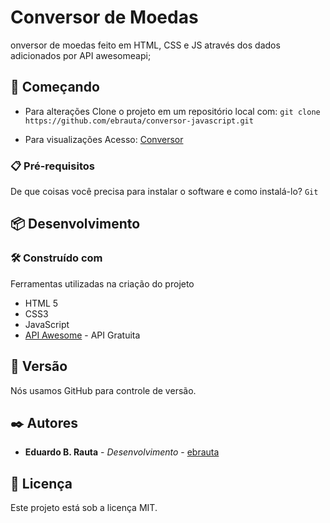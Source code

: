 
# Conversor de Moedas

onversor de moedas feito em  HTML, CSS e JS através dos dados adicionados por API awesomeapi;

## 🚀 Começando

* Para alterações
Clone o projeto em um repositório local com:
``` git clone https://github.com/ebrauta/conversor-javascript.git ```

* Para visualizações
Acesso: [Conversor](https://ebrauta.github.io/conversor-javascript/)



### 📋 Pré-requisitos
De que coisas você precisa para instalar o software e como instalá-lo?
``` Git ```

## 📦 Desenvolvimento
### 🛠️ Construído com
Ferramentas utilizadas na criação do projeto
* HTML 5
* CSS3
* JavaScript
* [API Awesome](https://docs.awesomeapi.com.br/) - API Gratuita

## 📌 Versão
Nós usamos GitHub para controle de versão.

## ✒️ Autores
* **Eduardo B. Rauta** - *Desenvolvimento* - [ebrauta](https://github.com/ebrauta)

## 📄 Licença
Este projeto está sob a licença MIT.
